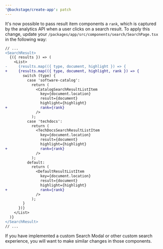 ```yaml
---
'@backstage/create-app': patch
---
```


It's now possible to pass result item components a `rank`, which is captured by the analytics API when a user clicks on a search result. To apply this change, update your `/packages/app/src/components/search/SearchPage.tsx` in the following way:

```diff
// ...
<SearchResult>
  {({ results }) => (
    <List>
-     {results.map(({ type, document, highlight }) => {
+     {results.map(({ type, document, highlight, rank }) => {
        switch (type) {
          case 'software-catalog':
            return (
              <CatalogSearchResultListItem
                key={document.location}
                result={document}
                highlight={highlight}
+               rank={rank}
              />
            );
          case 'techdocs':
            return (
              <TechDocsSearchResultListItem
                key={document.location}
                result={document}
                highlight={highlight}
+               rank={rank}
              />
            );
          default:
            return (
              <DefaultResultListItem
                key={document.location}
                result={document}
                highlight={highlight}
+               rank={rank}
              />
            );
        }
      })}
    </List>
  )}
</SearchResult>
// ...
```

If you have implemented a custom Search Modal or other custom search experience, you will want to make similar changes in those components.

